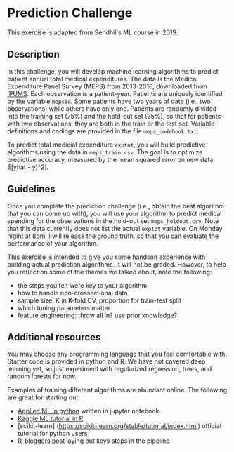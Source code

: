# Prediction Challenge
This exercise is adapted from Sendhil's ML course in 2019.

## Description
In this challenge, you will develop machine learning algorithms to predict patient annual total medical expenditures. The data is the Medical Expenditure Panel Survey (MEPS) from 2013-2016, downloaded from [IPUMS](https://meps.ipums.org/meps/about_IPUMS_MEPS.shtml). Each observation is a patient-year. Patients are uniquely identified by the variable `mepsid`. Some patients have two years of data (i.e., two observations) while others have only one. Patients are randomly divided into the training set (75%) and the hold-out set (25%), so that for patients with two observations, they are both in the train or the test set. Variable definitions and codings are provided in the file `meps_codebook.txt`. 

To predict total medicial expenditure `exptot`, you will build predictive algorithms using the data in `meps_train.csv`. The goal is to optimize predictive accuracy, measured by the mean squared error on new data E[yhat - y)^2].


## Guidelines
Once you complete the prediction challenge (i.e., obtain the best algorithm that you can come up with), you will use your algorithm to predict medical spending for the observations in the hold-out set `meps_holdout.csv`. Note that this data currently does not list the actual `exptot` variable. On Monday nigiht at 8pm, I will release the ground truth, so that you can evaluate the performance of your algorithm.

This exercise is intended to give you some handson experience with building actual prediction algorithms. It will not be graded. However, to help you reflect on some of the themes we talked about, note the following:

- the steps you felt were key to your algorithm
- how to handle non-crossectional data
- sample size: K in K-fold CV, proportion for train-test split
- which tuning parameters matter
- feature engineering: throw all in? use prior knowledge?


## Additional resources
You may choose any programming language that you feel comfortable with. Starter code is provided in python and R. We have not covered deep learning yet, so just experiment with regularized regression, trees, and random forests for now.

Examples of training different algorithms are abundant online. The following are great for starting out:
- [Applied ML in python](https://github.com/tfolkman/byu_econ_applied_machine_learning/tree/master/lectures) written in jupyter notebook
- [Kaggle ML tutorial in R](https://www.kaggle.com/camnugent/introduction-to-machine-learning-in-r-tutorial)
- [scikit-learn] (https://scikit-learn.org/stable/tutorial/index.html) official tutorial for python users
- [R-bloggers post](https://www.r-bloggers.com/2022/02/beginners-guide-to-machine-learning-in-r-with-step-by-step-tutorial/) laying out keys steps in the pipeline

